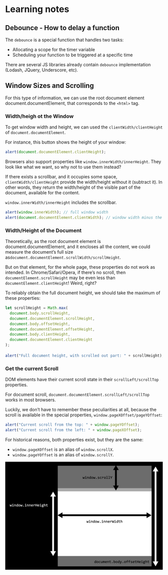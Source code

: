 # Learning notes

## Debounce - How to delay a function

The `debounce` is a special function that handles two tasks:

- Allocating a scope for the timer variable
- Scheduling your function to be triggered at a specific time

There are several JS libraries already contain `debounce` implementation (Lodash, JQuery, Underscore, etc).

## Window Sizes and Scrolling

For this type of information, we can use the root document element document.documentElement, that corresponds to the `<html>` tag.

### Width/heigh ot the Window

To get window width and height, we can used the `clientWidth/clientHeight` of `document.documentElement`.

For instance, this button shows the height of your window:

```js
alert(document.documentElement.clientHeight);
```

Browsers also support properties like `window.innerWidth/innerHeight`. They look like what we want, so why not to use them instead?

If there exists a scrollbar, and it occupies some space, `clientWidth/clientHeight` provide the width/height without it (subtract it). In other words, they return the width/height of the visible part of the document, available for the content.

`window.innerWidth/innerHeight` includes the scrollbar.

```js
alert(window.innerWidth); // full window width
alert(document.documentElement.clientWidth); // window width minus the scrollbar
```

### Width/Height of the Document

Theoretically, as the root document element is document.documentElement, and it encloses all the content, we could measure the document’s full size as`document.documentElement.scrollWidth/scrollHeight`.

But on that element, for the whole page, these properties do not work as intended. In Chrome/Safari/Opera, if there’s no scroll, then `documentElement.scrollHeight` may be even less than `documentElement.clientHeight`! Weird, right?

To reliably obtain the full document height, we should take the maximum of these properties:

```js
let scrollHeight = Math.max(
  document.body.scrollHeight,
  document.documentElement.scrollHeight,
  document.body.offsetHeight,
  document.documentElement.offsetHeight,
  document.body.clientHeight,
  document.documentElement.clientHeight
);

alert("Full document height, with scrolled out part: " + scrollHeight);
```

### Get the current Scroll

DOM elements have their current scroll state in their `scrollLeft/scrollTop` properties.

For document scroll, `document.documentElement.scrollLeft/scrollTop` works in most browsers.

Luckily, we don’t have to remember these peculiarities at all, because the scroll is available in the special properties, `window.pageXOffset/pageYOffset`:

```js
alert("Current scroll from the top: " + window.pageYOffset);
alert("Current scroll from the left: " + window.pageXOffset);
```

For historical reasons, both properties exist, but they are the same:

- `window.pageXOffset` is an alias of `window.scrollX`.
- `window.pageYOffset` is an alias of `window.scrollY`.

![Window Sizes and Scrolling example](./imgs/window.png)
